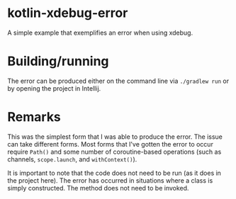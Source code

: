 # kotlin-xdebug-error
A simple example that exemplifies an error when using xdebug.

# Building/running
The error can be produced either on the command line via `./gradlew run` or by opening the project in Intellij.

# Remarks
This was the simplest form that I was able to produce the error. The issue can take different forms. Most forms that I've gotten the error to occur require `Path()` and some number of coroutine-based operations (such as channels, `scope.launch`, and `withContext()`).

It is important to note that the code does not need to be run (as it does in the project here). The error has occurred in situations where a class is simply constructed. The method does not need to be invoked.
